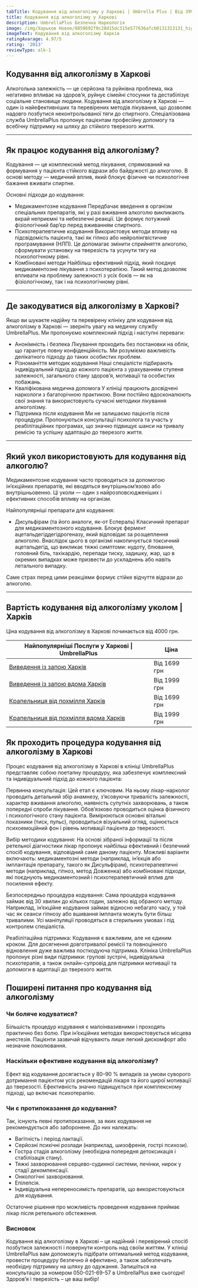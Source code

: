 ```yaml
---
tabTitle: Кодування від алкоголізму у Харкові | Umbrella Plus | Від 3999 грн
title: Кодування від алкоголізму у Харкові
description: UmbrellaPlus Безпечна Наркологія
image: /img/Харьков Новое/8859692f0c28d15dc315e577636afcb0131313131_high.jpg
imageText: Кодування від алкоголізму Харків
ratingAvarage: 4.97/5
rating: '2013'
reviewType: alk-1
---
```


## Кодування від алкоголізму в Харкові

Алкогольна залежність — це серйозна та руйнівна проблема, яка негативно впливає на здоров’я, руйнує сімейні стосунки та дестабілізує соціальне становище людини.
 Кодування від алкоголізму в Харкові — один із найефективніших та перевірених методів лікування, що дозволяє надовго позбутися неконтрольованої тяги до спиртного.
 Спеціалізована служба UmbrellaPlus пропонує пацієнтам професійну допомогу та всебічну підтримку на шляху до стійкого тверезого життя.

***

## Як працює кодування від алкоголізму?

Кодування — це комплексний метод лікування, спрямований на формування у пацієнта стійкого відрази або байдужості до алкоголю.
 В основі методу — медичний вплив, який блокує фізичне чи психологічне бажання вживати спиртне.

Основні підходи до кодування:

* Медикаментозне кодування
   Передбачає введення в організм спеціальних препаратів, які у разі вживання алкоголю викликають вкрай неприємні та небезпечні реакції. Це формує потужний фізіологічний бар’єр перед вживанням спиртного. 
* Психотерапевтичне кодування
   Використовує методи впливу на підсвідомість пацієнта, такі як гіпноз або нейролінгвістичне програмування (НЛП). Це допомагає змінити сприйняття алкоголю, сформувати установку на тверезість та усунути тягу на психологічному рівні. 
* Комбіновані методи
   Найбільш ефективний підхід, який поєднує медикаментозне лікування з психотерапією. Такий метод дозволяє впливати на проблему залежності з усіх боків — як на фізіологічному, так і на психологічному рівні. 

***

## Де закодуватися від алкоголізму в Харкові?

Якщо ви шукаєте надійну та перевірену клініку для кодування від алкоголізму в Харкові — зверніть увагу на медичну службу UmbrellaPlus.
 Ми пропонуємо комплексний підхід і наступні переваги:

* Анонімність і безпека
   Лікування проходить без постановки на облік, що гарантує повну конфіденційність. Ми розуміємо важливість делікатного підходу до таких особистих проблем. 
* Різноманіття методик кодування
   Наші спеціалісти підбирають індивідуальний підхід до кожного пацієнта з урахуванням ступеня залежності, загального стану здоров’я, мотивації та особистих побажань. 
* Кваліфікована медична допомога
   У клініці працюють досвідчені наркологи з багаторічною практикою. Вони постійно вдосконалюють свої знання та використовують сучасні методики лікування алкоголізму. 
* Підтримка після кодування
   Ми не залишаємо пацієнтів після процедури. Пропонуються консультації психолога та участь у реабілітаційних програмах, що значно підвищує шанси на тривалу ремісію та успішну адаптацію до тверезого життя. 

***

## Який укол використовують для кодування від алкоголю?

Медикаментозне кодування часто проводиться за допомогою ін’єкційних препаратів, які вводяться внутрішньом’язово або внутрішньовенно.
 Ці уколи — один з найрозповсюдженіших і ефективних способів впливу на організм.

Найпопулярніші препарати для кодування:

* Дисульфірам (та його аналоги, як-от Еспераль)
   Класичний препарат для медикаментозного кодування. Блокує фермент ацетальдегіддегідрогеназу, який відповідає за розщеплення алкоголю.
   Внаслідок цього в організмі накопичується токсичний ацетальдегід, що викликає тяжкі симптоми: нудоту, блювання, головний біль, тахікардію, перепади тиску, задишку, жар, що в окремих випадках може призвести до ускладнень або навіть летального випадку. 

Саме страх перед цими реакціями формує стійке відчуття відрази до алкоголю.

***

## Вартість кодування від алкоголізму уколом | Харків

Ціна кодування від алкоголізму в Харкові починається від 4000 грн.

| Найпопулярніші Послуги у Харкові \| UmbrellaPlus                                                                           | Ціна         |
| -------------------------------------------------------------------------------------------------------------------------- | ------------ |
| [Виведення із запою Харків](https://umbrella-plus.com.ua/uk/kharkiv/vivod-iz-zapoia-kharkiv-ua/)                           | Від 1699 грн |
| [Виведення із запою вдома Харків](https://umbrella-plus.com.ua/uk/kharkiv/vivod-iz-zapoia-na-domy-kharkiv-ua/)             | Від 1999 грн |
| [Крапельниця від похмілля Харків](https://umbrella-plus.com.ua/uk/kharkiv/kapelnica_ot_alkogola_kharkiv-ua/)               | Від 1699 грн |
| [Крапельниця від похмілля вдома Харків](https://umbrella-plus.com.ua/uk/kharkiv/kapelnica_ot_alkogola_na_domy_kharkiv_ua/) | Від 1999 грн |

## Як проходить процедура кодування від алкоголізму в Харкові

Процес кодування від алкоголізму в Харкові в клініці UmbrellaPlus представляє собою поетапну процедуру, яка забезпечує комплексний та індивідуальний підхід до кожного пацієнта:

Первинна консультація:
 Цей етап є ключовим. На ньому лікар-нарколог проводить детальний збір анамнезу, з’ясовуючи тривалість залежності, характер вживання алкоголю, наявність супутніх захворювань, а також попередні спроби лікування.
 Обов’язково проводиться оцінка фізичного і психологічного стану пацієнта. Вимірюються основні вітальні показники (тиск, пульс), проводиться візуальний огляд, оцінюється психоемоційний фон і рівень мотивації пацієнта до тверезості.

Вибір методики кодування:
 На основі зібраної інформації та після ретельної діагностики лікар пропонує найбільш ефективний і безпечний спосіб кодування, відповідний саме даному пацієнту.
 Можливі варіанти включають: медикаментозні методи (наприклад, ін’єкція або імплантація препарату, такого як Дисульфірам), психотерапевтичні методи (наприклад, гіпноз, метод Довженка) або комбіновані підходи, які поєднують медикаментозний і психотерапевтичний вплив для посилення ефекту.

Безпосередньо процедура кодування:
 Сама процедура кодування займає від 30 хвилин до кількох годин, залежно від обраного методу.
 Наприклад, ін’єкційне кодування займає відносно небагато часу, у той час як сеанси гіпнозу або вшивання імпланта можуть бути більш тривалими. Усі маніпуляції проводяться в стерильних умовах і під контролем спеціаліста.

Реабілітаційна підтримка:
 Кодування є важливим, але не єдиним кроком. Для досягнення довготривалої ремісії та повноцінного відновлення дуже важлива посткодуюча підтримка.
 Клініка UmbrellaPlus пропонує різні види підтримки: групові зустрічі, індивідуальна психотерапія, а також онлайн-супровід для підтримки мотивації та допомоги в адаптації до тверезого життя.

## Поширені питання про кодування від алкоголізму

### Чи боляче кодуватися?

Більшість процедур кодування є малоінвазивними і проходять практично без болю. При ін’єкційних методах використовується місцева анестезія. Пацієнти зазвичай відчувають лише легкий дискомфорт або незначне поколювання.

### Наскільки ефективне кодування від алкоголізму?

Ефект від кодування досягається у 80–90 % випадків за умови суворого дотримання пацієнтом усіх рекомендацій лікаря та його щирої мотивації до тверезості. Ефективність значно підвищується при комплексному підході, що включає психотерапію.

### Чи є протипоказання до кодування?

Так, існують певні протипоказання, за яких кодування не рекомендується або заборонене. До них належать:

* Вагітність і період лактації. 
* Серйозні психічні розлади (наприклад, шизофренія, гострі психози). 
* Гостра стадія алкоголізму (необхідна попередня детоксикація і стабілізація стану). 
* Тяжкі захворювання серцево-судинної системи, печінки, нирок у стадії декомпенсації. 
* Онкологічні захворювання. 
* Епілепсія. 
* Індивідуальна непереносимість препаратів, що використовуються для кодування. 

Остаточне рішення про можливість проведення кодування приймає лікар після ретельного обстеження.

### Висновок

Кодування від алкоголізму в Харкові – це надійний і перевірений спосіб позбутися залежності і повернути контроль над своїм життям. У клініці UmbrellaPlus вам допоможуть підібрати оптимальний метод кодування, провести процедуру безпечно й ефективно, а також забезпечать необхідну підтримку на шляху до одужання.
 Запишіться на консультацію за номером 050-021-69-57 в UmbrellaPlus вже сьогодні! Здоров’я і тверезість – це ваш вибір!
